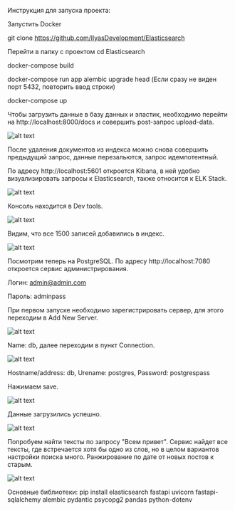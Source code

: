 Инструкция для запуска проекта:

Запустить Docker

git clone https://github.com/IlyasDevelopment/Elasticsearch

Перейти в папку с проектом cd Elasticsearch

docker-compose build

docker-compose run app alembic upgrade head (Если сразу не виден порт 5432, повторить ввод строки)

docker-compose up

Чтобы загрузить данные в базу данных и эластик, необходимо перейти на http://localhost:8000/docs и совершить post-запрос upload-data.

![alt text](https://github.com/IlyasDevelopment/Elasticsearch/blob/main/screenshots/1.png "Таблица")

После удаления документов из индекса можно снова совершить предыдущий запрос, данные перезальются, запрос идемпотентный.

По адресу http://localhost:5601 откроется Kibana, в ней удобно визуализировать запросы к Elasticsearch, также относится к ELK Stack.

![alt text](https://github.com/IlyasDevelopment/Elasticsearch/blob/main/screenshots/2.png "Таблица")

Консоль находится в Dev tools.

![alt text](https://github.com/IlyasDevelopment/Elasticsearch/blob/main/screenshots/3.png "Таблица")

Видим, что все 1500 записей добавились в индекс.

![alt text](https://github.com/IlyasDevelopment/Elasticsearch/blob/main/screenshots/4.png "Таблица")

Посмотрим теперь на PostgreSQL. По адресу http://localhost:7080 откроется сервис администрирования.

Логин: admin@admin.com

Пароль: adminpass

При первом запуске необходимо зарегистрировать сервер, для этого переходим в Add New Server.

![alt text](https://github.com/IlyasDevelopment/Elasticsearch/blob/main/screenshots/5.png "Таблица")

Name: db, далее переходим в пункт Connection.

![alt text](https://github.com/IlyasDevelopment/Elasticsearch/blob/main/screenshots/6.png "Таблица")

Hostname/address: db, Urename: postgres, Password: postgrespass

Нажимаем save.

![alt text](https://github.com/IlyasDevelopment/Elasticsearch/blob/main/screenshots/7.png "Таблица")

Данные загрузились успешно.

![alt text](https://github.com/IlyasDevelopment/Elasticsearch/blob/main/screenshots/8.png "Таблица")

Попробуем найти тексты по запросу "Всем привет". Сервис найдет все тексты, где встречается хотя бы одно из слов, но в целом вариантов настройки поиска много. Ранжирование по дате от новых постов к старым.

![alt text](https://github.com/IlyasDevelopment/Elasticsearch/blob/main/screenshots/9.png "Таблица")

Основные библиотеки:
pip install elasticsearch fastapi uvicorn fastapi-sqlalchemy alembic pydantic psycopg2 pandas python-dotenv
